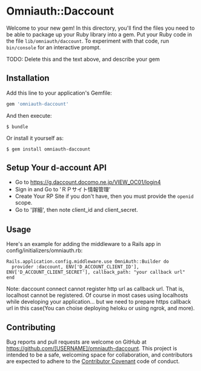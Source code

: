 # Omniauth::Daccount

Welcome to your new gem! In this directory, you'll find the files you need to be able to package up your Ruby library into a gem. Put your Ruby code in the file `lib/omniauth/daccount`. To experiment with that code, run `bin/console` for an interactive prompt.

TODO: Delete this and the text above, and describe your gem

## Installation

Add this line to your application's Gemfile:

```ruby
gem 'omniauth-daccount'
```

And then execute:

    $ bundle

Or install it yourself as:

    $ gem install omniauth-daccount

## Setup Your d-account API
- Go to https://g.daccount.docomo.ne.jp/VIEW_OC01/login4
- Sign in and Go to 'ＲＰサイト情報管理'
- Create Your RP Site if you don't have, then you must provide the `openid` scope.
- Go to '詳細', then note client_id and client_secret.

## Usage

Here's an example for adding the middleware to a Rails app in config/initializers/omniauth.rb:

```
Rails.application.config.middleware.use OmniAuth::Builder do
  provider :daccount, ENV['D_ACCOUNT_CLIENT_ID'], ENV['D_ACCOUNT_CLIENT_SECRET'], callback_path: "your callback url"  
end
```

Note: daccount connect cannot register http url as callback url. That is, localhost cannot be registered. Of course in most cases using localhosts while developing your application... but we need to prepare https callback url in this case(You can choise deploying heloku or using ngrok, and more).

## Contributing

Bug reports and pull requests are welcome on GitHub at https://github.com/[USERNAME]/omniauth-daccount. This project is intended to be a safe, welcoming space for collaboration, and contributors are expected to adhere to the [Contributor Covenant](http://contributor-covenant.org) code of conduct.
